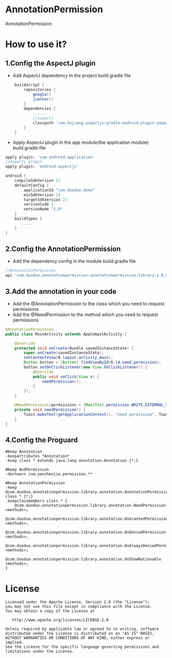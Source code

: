 # AnnotationPermission

AnnotationPermission

# How to use it?
1.Config the AspectJ plugin
-------
* Add AspectJ dependency in the project build.gradle file
```gradle
    buildscript {
        repositories {
            google()
            jcenter()
        }
        dependencies {
            ......
            //aspectj
            classpath 'com.hujiang.aspectjx:gradle-android-plugin-aspectjx:2.0.4'
        }
    }
```
* Apply AspectJ plugin in the app module(the application module) build.gradle file
```gradle
apply plugin: 'com.android.application'
//aspectj plugin
apply plugin: 'android-aspectjx'

android {
    compileSdkVersion 27
    defaultConfig {
        applicationId "com.duoduo.demo"
        minSdkVersion 14
        targetSdkVersion 27
        versionCode 1
        versionName "1.0"
    }
    buildTypes {
       .....
    }
}
```
2.Config the AnnotationPermission
-------
* Add the dependency config in the module build.gradle file
```gradle
//AnnotationPermission
api 'com.duoduo.annotationpermission:annotationpermission-library:1.0.5'
```
3.Add the annotation in your code
-------
* Add the @AnnotationPermission to the class which you need to request permissions
* Add the @NeedPermission to the method which you need to request permissions
```java
@AnnotationPermission
public class MainActivity extends AppCompatActivity {

    @Override
    protected void onCreate(Bundle savedInstanceState) {
        super.onCreate(savedInstanceState);
        setContentView(R.layout.activity_main);
        Button button = (Button) findViewById(R.id.need_permission);
        button.setOnClickListener(new View.OnClickListener() {
            @Override
            public void onClick(View v) {
                needPermission();
            }
        });
    }

    @NeedPermission(permissions = {Manifest.permission.WRITE_EXTERNAL_STORAGE, Manifest.permission.READ_PHONE_STATE})
    private void needPermission() {
        Toast.makeText(getApplicationContext(), "need permission", Toast.LENGTH_LONG).show();
    }
}
```
4.Config the Proguard
-------
```progurad
#Keep Annotation
-keepattributes *Annotation*
-keep class * extends java.lang.annotation.Annotation {*;}

#Keep AndPermission
-dontwarn com.yanzhenjie.permission.**

#Keep AnnotationPermission
-keep @com.duoduo.annotationpermission.library.annotation.AnnotationPermission class * {*;}
-keepclassmembers class * {
    @com.duoduo.annotationpermission.library.annotation.NeedPermission <methods>;
    @com.duoduo.annotationpermission.library.annotation.OnGrantedPermission <methods>;
    @com.duoduo.annotationpermission.library.annotation.OnDeniedPermission <methods>;
    @com.duoduo.annotationpermission.library.annotation.OnAlwaysDeniedPermission <methods>;
    @com.duoduo.annotationpermission.library.annotation.OnShowRationable <methods>;
}
```
# License

    Licensed under the Apache License, Version 2.0 (the "License");
    you may not use this file except in compliance with the License.
    You may obtain a copy of the License at

       http://www.apache.org/licenses/LICENSE-2.0

    Unless required by applicable law or agreed to in writing, software
    distributed under the License is distributed on an "AS IS" BASIS,
    WITHOUT WARRANTIES OR CONDITIONS OF ANY KIND, either express or implied.
    See the License for the specific language governing permissions and
    limitations under the License.
